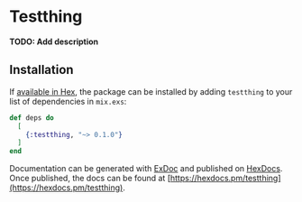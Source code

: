 # Testthing

**TODO: Add description**

## Installation

If [available in Hex](https://hex.pm/docs/publish), the package can be installed
by adding `testthing` to your list of dependencies in `mix.exs`:

```elixir
def deps do
  [
    {:testthing, "~> 0.1.0"}
  ]
end
```

Documentation can be generated with [ExDoc](https://github.com/elixir-lang/ex_doc)
and published on [HexDocs](https://hexdocs.pm). Once published, the docs can
be found at [https://hexdocs.pm/testthing](https://hexdocs.pm/testthing).

